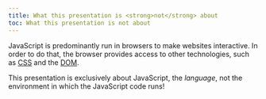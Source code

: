 ```yaml
---
title: What this presentation is <strong>not</strong> about
toc: What this presentation is not about
---
```

JavaScript is predominantly run in browsers to make websites interactive. In
order to do that, the browser provides access to other technologies, such as
[CSS][] and the [DOM][].

This presentation is exclusively about JavaScript, the *language*, not the
environment in which the JavaScript code runs!

[CSS]: https://developer.mozilla.org/en-US/docs/Web/CSS
[DOM]: https://developer.mozilla.org/en-US/docs/DOM
